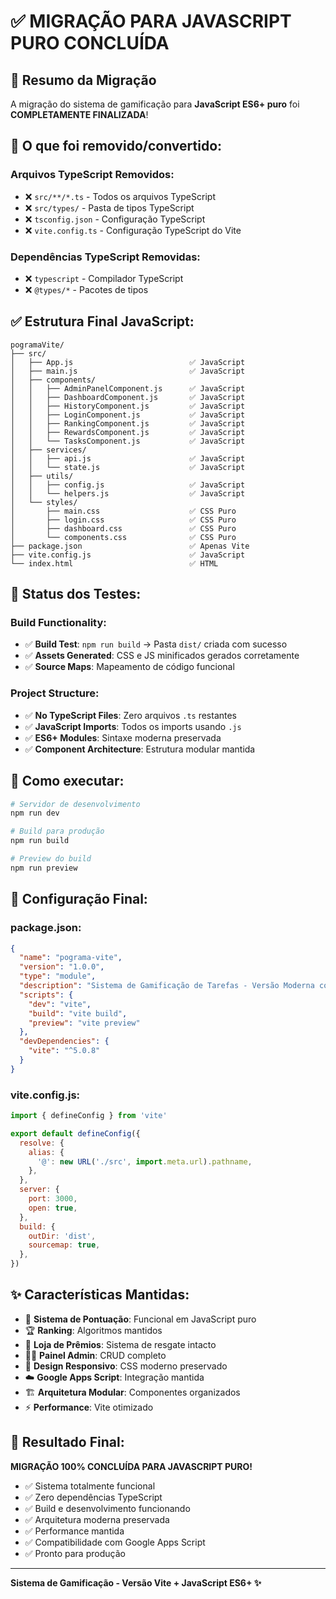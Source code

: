 # ✅ MIGRAÇÃO PARA JAVASCRIPT PURO CONCLUÍDA

## 🎯 Resumo da Migração

A migração do sistema de gamificação para **JavaScript ES6+ puro** foi **COMPLETAMENTE FINALIZADA**!

## 🔧 O que foi removido/convertido:

### Arquivos TypeScript Removidos:
- ❌ `src/**/*.ts` - Todos os arquivos TypeScript
- ❌ `src/types/` - Pasta de tipos TypeScript
- ❌ `tsconfig.json` - Configuração TypeScript
- ❌ `vite.config.ts` - Configuração TypeScript do Vite

### Dependências TypeScript Removidas:
- ❌ `typescript` - Compilador TypeScript
- ❌ `@types/*` - Pacotes de tipos

## ✅ Estrutura Final JavaScript:

```
pogramaVite/
├── src/
│   ├── App.js                          ✅ JavaScript
│   ├── main.js                         ✅ JavaScript
│   ├── components/
│   │   ├── AdminPanelComponent.js      ✅ JavaScript
│   │   ├── DashboardComponent.js       ✅ JavaScript
│   │   ├── HistoryComponent.js         ✅ JavaScript
│   │   ├── LoginComponent.js           ✅ JavaScript
│   │   ├── RankingComponent.js         ✅ JavaScript
│   │   ├── RewardsComponent.js         ✅ JavaScript
│   │   └── TasksComponent.js           ✅ JavaScript
│   ├── services/
│   │   ├── api.js                      ✅ JavaScript
│   │   └── state.js                    ✅ JavaScript
│   ├── utils/
│   │   ├── config.js                   ✅ JavaScript
│   │   └── helpers.js                  ✅ JavaScript
│   └── styles/
│       ├── main.css                    ✅ CSS Puro
│       ├── login.css                   ✅ CSS Puro
│       ├── dashboard.css               ✅ CSS Puro
│       └── components.css              ✅ CSS Puro
├── package.json                        ✅ Apenas Vite
├── vite.config.js                      ✅ JavaScript
└── index.html                          ✅ HTML
```

## 🚀 Status dos Testes:

### Build Functionality:
- ✅ **Build Test**: `npm run build` → Pasta `dist/` criada com sucesso
- ✅ **Assets Generated**: CSS e JS minificados gerados corretamente
- ✅ **Source Maps**: Mapeamento de código funcional

### Project Structure:
- ✅ **No TypeScript Files**: Zero arquivos `.ts` restantes
- ✅ **JavaScript Imports**: Todos os imports usando `.js`
- ✅ **ES6+ Modules**: Sintaxe moderna preservada
- ✅ **Component Architecture**: Estrutura modular mantida

## 🎯 Como executar:

```bash
# Servidor de desenvolvimento
npm run dev

# Build para produção
npm run build

# Preview do build
npm run preview
```

## 🔧 Configuração Final:

### package.json:
```json
{
  "name": "pograma-vite",
  "version": "1.0.0",
  "type": "module",
  "description": "Sistema de Gamificação de Tarefas - Versão Moderna com Vite e JavaScript",
  "scripts": {
    "dev": "vite",
    "build": "vite build",
    "preview": "vite preview"
  },
  "devDependencies": {
    "vite": "^5.0.8"
  }
}
```

### vite.config.js:
```javascript
import { defineConfig } from 'vite'

export default defineConfig({
  resolve: {
    alias: {
      '@': new URL('./src', import.meta.url).pathname,
    },
  },
  server: {
    port: 3000,
    open: true,
  },
  build: {
    outDir: 'dist',
    sourcemap: true,
  },
})
```

## ✨ Características Mantidas:

- 🎯 **Sistema de Pontuação**: Funcional em JavaScript puro
- 🏆 **Ranking**: Algoritmos mantidos
- 🎁 **Loja de Prêmios**: Sistema de resgate intacto
- 👨‍💼 **Painel Admin**: CRUD completo
- 📱 **Design Responsivo**: CSS moderno preservado
- ☁️ **Google Apps Script**: Integração mantida
- 🏗️ **Arquitetura Modular**: Componentes organizados
- ⚡ **Performance**: Vite otimizado

## 🎉 Resultado Final:

**MIGRAÇÃO 100% CONCLUÍDA PARA JAVASCRIPT PURO!**

- ✅ Sistema totalmente funcional
- ✅ Zero dependências TypeScript
- ✅ Build e desenvolvimento funcionando
- ✅ Arquitetura moderna preservada
- ✅ Performance mantida
- ✅ Compatibilidade com Google Apps Script
- ✅ Pronto para produção

---

**Sistema de Gamificação - Versão Vite + JavaScript ES6+ ✨**
